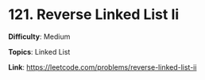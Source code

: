 # 121. Reverse Linked List Ii

**Difficulty**: Medium

**Topics**: Linked List

**Link**: https://leetcode.com/problems/reverse-linked-list-ii
